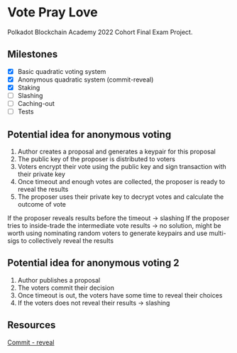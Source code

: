# Vote Pray Love

Polkadot Blockchain Academy 2022 Cohort Final Exam Project.

## Milestones
- [x] Basic quadratic voting system
- [x] Anonymous quadratic system (commit-reveal)
- [x] Staking
- [ ] Slashing
- [ ] Caching-out
- [ ] Tests

## Potential idea for anonymous voting

1. Author creates a proposal and generates a keypair for this proposal
2. The public key of the proposer is distributed to voters
3. Voters encrypt their vote using the public key and sign transaction with their private key
4. Once timeout and enough votes are collected, the proposer is ready to reveal the results
5. The proposer uses their private key to decrypt votes and calculate the outcome of vote

If the proposer reveals results before the timeout -> slashing
If the proposer tries to inside-trade the intermediate vote results -> no solution, might be worth using nominating random voters
to generate keypairs and use multi-sigs to collectively reveal the results

## Potential idea for anonymous voting 2
1. Author publishes a proposal
2. The voters commit their decision
3. Once timeout is out, the voters have some time to reveal their choices
4. If the voters does not reveal their results -> slashing

## Resources

[Commit - reveal](https://karl.tech/learning-solidity-part-2-voting/)
